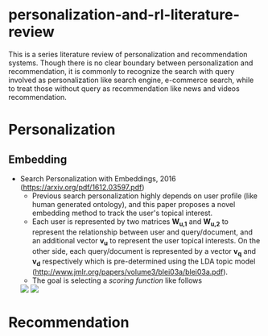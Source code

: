 # personalization-and-rl-literature-review
This is a series literature review of personalization and recommendation systems. Though there is no clear boundary between personalization and recommendation, it is commonly to recognize the search with query involved as personalization like search engine, e-commerce search, while to treat those without query as recommendation like news and videos recommendation.

# Personalization

## Embedding
- Search Personalization with Embeddings, 2016 (https://arxiv.org/pdf/1612.03597.pdf)
   - Previous search personalization highly depends on user profile (like human generated ontology), and this paper proposes a novel embedding method to track the user's topical interest.
   - Each user is represented by two matrices **W<sub>u,1</sub>** and **W<sub>u,2</sub>** to represent the relationship between user and query/document, and an additional vector **v<sub>u</sub>** to represent the user topical interests. On the other side, each query/document is represented by a vector **v<sub>q</sub>** and **v<sub>d</sub>** respectively which is pre-determined using the LDA topic model (http://www.jmlr.org/papers/volume3/blei03a/blei03a.pdf).
   - The goal is selecting a *scoring function* like follows
   <img src="https://render.githubusercontent.com/render/math?math=f(q, u, d) = ||W_{u,1}v_{q} %2B v_{u}  %2B W_{u,2}v_{d}||_{l_2}">
   <img src="https://latex.codecogs.com/svg.latex?\Large&space;f(q, u, d) = ||W_{u,1}v_{q}+v_{u}+W_{u,2}v_{d}||_{l_2}"/>


# Recommendation

